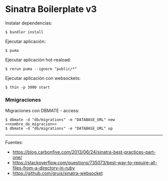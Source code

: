 # Sinatra Boilerplate v3

Instalar dependencias:

    $ bundler install

Ejecutar aplicación:

    $ puma

Ejecutar aplicación hot-reaload:

    $ rerun puma --ignore "public/*"

Ejecutar aplicación con websockets:

    $ thin -p 3000 start

### Mmigraciones

Migraciones con DBMATE - access:

    $ dbmate -d "db/migrations" -e "DATABASE_URL" new <<nombre_de_migracion>>
    $ dbmate -d "db/migrations" -e "DATABASE_URL" up

---

Fuentes:

+ https://blog.carbonfive.com/2013/06/24/sinatra-best-practices-part-one/
+ https://stackoverflow.com/questions/735073/best-way-to-require-all-files-from-a-directory-in-ruby
+ https://github.com/gruis/sinatra-websocket
